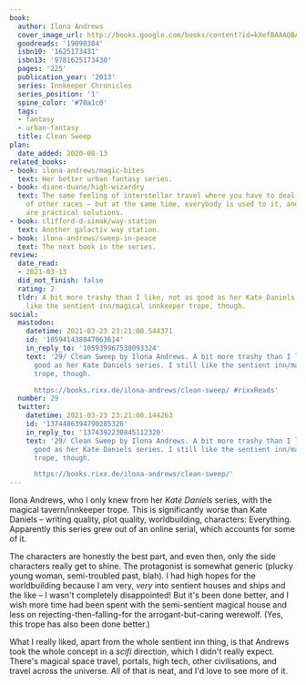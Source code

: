 ```yaml
---
book:
  author: Ilona Andrews
  cover_image_url: http://books.google.com/books/content?id=kXefBAAAQBAJ&printsec=frontcover&img=1&zoom=1&source=gbs_api
  goodreads: '19090384'
  isbn10: '1625173431'
  isbn13: '9781625173430'
  pages: '225'
  publication_year: '2013'
  series: Innkeeper Chronicles
  series_position: '1'
  spine_color: '#70a1c0'
  tags:
  - fantasy
  - urban-fantasy
  title: Clean Sweep
plan:
  date_added: 2020-08-13
related_books:
- book: ilona-andrews/magic-bites
  text: Her better urban fantasy series.
- book: diane-duane/high-wizardry
  text: The same feeling of interstellar travel where you have to deal with the peculiarities
    of other races – but at the same time, everybody is used to it, and there
    are practical solutions.
- book: clifford-d-simak/way-station
  text: Another galactiv way station.
- book: ilona-andrews/sweep-in-peace
  text: The next book in the series.
review:
  date_read:
  - 2021-03-13
  did_not_finish: false
  rating: 2
  tldr: A bit more trashy than I like, not as good as her Kate Daniels series. I still
    like the sentient inn/magical innkeeper trope, though.
social:
  mastodon:
    datetime: 2021-03-23 23:21:08.544371
    id: '105941438847063614'
    in_reply_to: '105939967538093324'
    text: '29/ Clean Sweep by Ilona Andrews. A bit more trashy than I like, not as
      good as her Kate Daniels series. I still like the sentient inn/magical innkeeper
      trope, though.

      https://books.rixx.de/ilona-andrews/clean-sweep/ #rixxReads'
  number: 29
  twitter:
    datetime: 2021-03-23 23:21:08.144263
    id: '1374486394790285326'
    in_reply_to: '1374392230845112320'
    text: '29/ Clean Sweep by Ilona Andrews. A bit more trashy than I like, not as
      good as her Kate Daniels series. I still like the sentient inn/magical innkeeper
      trope, though.

      https://books.rixx.de/ilona-andrews/clean-sweep/'
---
```


Ilona Andrews, who I only knew from her *Kate Daniels* series, with the magical tavern/innkeeper trope. This is
significantly worse than Kate Daniels – writing quality, plot quality, worldbuilding, characters: Everything. Apparently
this series grew out of an online serial, which accounts for some of it.

The characters are honestly the best part, and even then, only the side characters really get to shine. The protagonist
is somewhat generic (plucky young woman, semi-troubled past, blah). I had high hopes for the worldbuilding because I am
very, *very* into sentient houses and ships and the like – I wasn't completely disappointed! But it's been done better,
and I wish more time had been spent with the semi-sentient magical house and less on rejecting-then-falling-for the
arrogant-but-caring werewolf. (Yes, this trope has also been done better.)

What I really liked, apart from the whole sentient inn thing, is that Andrews took the whole concept in a *scifi*
direction, which I didn't really expect. There's magical space travel, portals, high tech, other civilisations, and
travel across the universe. All of that is neat, and I'd love to see more of it.

